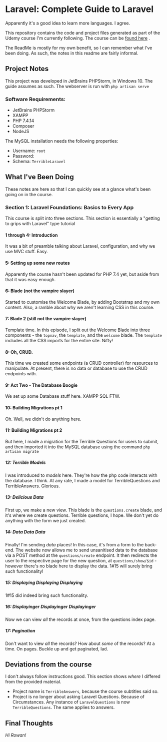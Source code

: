 # Laravel: Complete Guide to Laravel

Apparently it's a good idea to learn more languages. I agree.

This repository contains the code and project files generated as part of the Udemy course I'm currently following. The
course can be
[found here](https://www.udemy.com/course/learning-path-laravel-complete-guide-to-laravel/learn/lecture/9641472#overview)
.

The ReadMe is mostly for my own benefit, so I can remember what I've been doing. As such, the notes in this readme are
fairly informal.

## Project Notes

This project was developed in JetBrains PHPStorm, in Windows 10. The guide assumes as such. The webserver is run
with `php artisan serve`

### Software Requirements:

- JetBrains PHPStorm
- XAMPP
- PHP 7.4.14
- Composer
- NodeJS

The MySQL installation needs the following properties:

- Username: `root`
- Password: `    `
- Schema: `TerribleLaravel`

## What I've Been Doing

These notes are here so that I can quickly see at a glance what's been going on in the course.

### Section 1: Laravel Foundations: Basics to Every App

This course is split into three sections. This section is essentially a "getting to grips with Laravel" type tutorial

#### 1 through 4: Introduction

It was a bit of preamble talking about Laravel, configuration, and why we use MVC stuff. Easy.

#### 5: Setting up some new routes

Apparently the course hasn't been updated for PHP 7.4 yet, but aside from that it was easy enough.

#### 6: Blade (not the vampire slayer)

Started to customise the Welcome Blade, by adding Bootstrap and my own content. Also, a ramble about why we aren't
learning CSS in this course.

#### 7: Blade 2 (still not the vampire slayer)

Template time. In this episode, I split out the Welcome Blade into three components - the `topnav`, the `template`, and
the `welcome` blade. The `template` includes all the CSS imports for the entire site. Nifty!

#### 8: Oh, CRUD.

This time we created some endpoints (a CRUD controller) for resources to manipulate. At present, there is no data or
database to use the CRUD endpoints with.

#### 9: Act Two - The Database Boogie

We set up some Database stuff here. XAMPP SQL FTW.

#### 10: Building Migrations pt 1

Oh. Well, we didn't do anything here.

#### 11: Building Migrations pt 2

But here, I made a migration for the Terrible Questions for users to submit, and then imported it into the MySQL
database using the command `php artisan migrate`

##### 12: Terrible Models

I was introduced to _models_ here. They're how the php code interacts with the database. I think. At any rate, I made a
model for TerribleQuestions and TerribleAnswers. Glorious.

##### 13: Delicious Data

First up, we make a new view. This blade is the `questions.create` blade, and it's where we create questions. Terrible
questions, I hope. We don't yet do anything with the form we just created.

##### 14: Data Data Data

Finally! I'm sending _data_ places! In this case, it's from a form to the back-end. The website now allows me to send
unsanitised data to the database via a POST method at the `questions/create` endpoint. It then redirects the user to the
respective page for the new question, at `questions/show/$id` - however there's no blade here to display the data. 1#15
will surely bring such functionality!

##### 15: Displaying Displaying Displaying
1#15 did indeed bring such functionality.

##### 16: Displayinger Displayinger Displayinger
Now we can view _all_ the records at once, from the questions index page.

##### 17: Pagination
Don't want to view _all_ the records? How about _some_ of the records? At a time. On pages. Buckle up and get paginated, lad.

## Deviations from the course

I don't always follow instructions good. This section shows _where_ I differed from the provided material.

- Project name is `TerribleAnswers`, because the course subtitles said so.
- Project is no longer about asking Laravel Questions. Because of Circumstances. Any instance of `LaravelQuestions` is
  now `TerribleQuestions`. The same applies to answers.

## Final Thoughts

_Hi Rowan!_